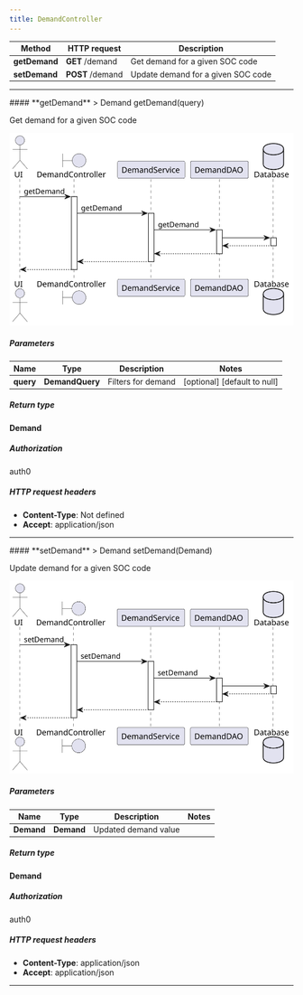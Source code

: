 ```yaml
---
title: DemandController
---
```




| Method | HTTP request | Description |
|------------- | ------------- | -------------|
| **getDemand** | **GET** /demand | Get demand for a given SOC code |
| **setDemand** | **POST** /demand | Update demand for a given SOC code |



<hr/>
#### **getDemand**
> Demand getDemand(query)

Get demand for a given SOC code

![sequence diagram](/diagrams/DemandController-getDemand-sequence.svg)

##### Parameters

|Name | Type | Description  | Notes |
|------------- | ------------- | ------------- | -------------|
| **query** | **DemandQuery**| Filters for demand | [optional] [default to null] |

##### Return type

**Demand**

##### Authorization

auth0

##### HTTP request headers

- **Content-Type**: Not defined
- **Accept**: application/json


<hr/>
#### **setDemand**
> Demand setDemand(Demand)

Update demand for a given SOC code

![sequence diagram](/diagrams/DemandController-setDemand-sequence.svg)

##### Parameters

|Name | Type | Description  | Notes |
|------------- | ------------- | ------------- | -------------|
| **Demand** | **Demand**| Updated demand value | |

##### Return type

**Demand**

##### Authorization

auth0

##### HTTP request headers

- **Content-Type**: application/json
- **Accept**: application/json

<hr/>
